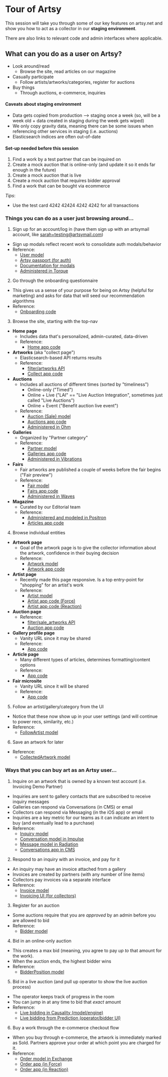 # Tour of Artsy

This session will take you through some of our key features on artsy.net and show you how to act as a collector in our **staging environment**.

There are also links to relevant code and admin interfaces where applicable.

## What can you do as a user on Artsy?
- Look around/read
  - Browse the site, read articles on our magazine
- Casually participate
  - Follow artists/artworks/categories, register for auctions
- Buy things
  - Through auctions, e-commerce, inquiries

#### Caveats about staging environment
- Data gets copied from production —> staging once a week (so, will be a week old + data created in staging during the week gets wiped)
- We only copy gravity data, meaning there can be some issues when referencing other services in staging (i.e. auctions)
- Elasticsearch indices are often out-of-date

#### Set-up needed before this session
1. Find a work by a test partner that can be inquired on
2. Create a mock auction that is online-only (and update it so it ends far enough in the future)
3. Create a mock auction that is live
4. Create a mock auction that requires bidder approval
5. Find a work that can be bought via ecommerce

_Tips_:
  - Use the test card 4242 42424 4242 4242 for all transactions

### Things you can do as a user just browsing around...
1. Sign up for an account/log in (have them sign up with an artsymail account, like sarah+testing@artsymail.com)
  - Sign up modals reflect recent work to consolidate auth modals/behavior
  - Reference:
    - [User model](https://github.com/artsy/gravity/blob/master/app/models/domain/user.rb)
    - [Artsy passport (for auth)](https://github.com/artsy/artsy-passport)
    - [Documentation for modals](https://github.com/artsy/reaction/blob/master/docs/authentication.md)
    - [Administered in Torque](https://admin-staging.artsy.net/users)

2. Go through the onboarding questionnaire
  - This gives us a sense of your purpose for being on Artsy (helpful for marketing) and asks for data that will seed our recommendation algorithms
  - Reference:
    - [Onboarding code](https://github.com/artsy/reaction/tree/master/src/Components/Onboarding)

3. Browse the site, starting with the top-nav
  - **Home page**
    - Includes data that's personalized, admin-curated, data-driven
    - Reference:
      - [Home app code](https://github.com/artsy/force/tree/master/src/desktop/apps/home)
  - **Artworks** (aka "collect page")
    - Elasticsearch-based API returns results
    - Reference:
      - [filter/artworks API](https://github.com/artsy/gravity/blob/master/app/api/v1/filter_endpoint.rb)
      - [Collect app code](https://github.com/artsy/force/tree/master/src/desktop/apps/collect2)
  - **Auctions**
    - Includes all auctions of different times (sorted by "timeliness")
      - Online-only ("Timed")
      - Online + Live ("LAI" == "Live Auction Integration", sometimes just called "Live Auctions")
      - Online + Event ("Benefit auction live event")
    - Reference:
      - [Auction (Sale) model](https://github.com/artsy/gravity/blob/master/app/models/domain/sale.rb)
      - [Auctions app code](https://github.com/artsy/force/tree/master/src/desktop/apps/auctions)
      - [Administered in Ohm](http://auctions-staging.artsy.net/)
  - **Galleries**
    - Organized by "Partner category"
    - Reference:
      - [Partner model](https://github.com/artsy/gravity/blob/master/app/models/domain/partner.rb)
      - [Galleries app code](https://github.com/artsy/force/tree/master/src/desktop/apps/galleries_institutions)
      - [Administered in Vibrations](https://admin-partners-staging.artsy.net/)
  - **Fairs**
    - Fair artworks are published a couple of weeks before the fair begins ("Fair preview")
    - Reference:
      - [Fair model](https://github.com/artsy/gravity/blob/master/app/models/domain/fair.rb)
      - [Fairs app code](https://github.com/artsy/force/tree/master/src/desktop/apps/fairs)
      - [Administered in Waves](https://admin-fairs-staging.artsy.net/)
  - **Magazine**
    - Curated by our Editorial team
    - Reference:
      - [Administered and modeled in Positron](https://github.com/artsy/positron)
      - [Articles app code](https://github.com/artsy/force/tree/master/src/desktop/apps/articles)

4. Browse individual entities
  - **Artwork page**
    - Goal of the artwork page is to give the collector information about the artwork, confidence in their buying decision
    - Reference:
      - [Artwork model](https://github.com/artsy/gravity/blob/master/app/models/domain/artwork.rb)
      - [Artwork app code](https://github.com/artsy/force/tree/master/src/desktop/apps/artwork)
  - **Artist page**
    - Recently made this page responsive. Is a top entry-point for "shopping" for an artist's work
    - Reference:
      - [Artist model](https://github.com/artsy/gravity/blob/master/app/models/domain/artist.rb)
      - [Artist app code (Force)](https://github.com/artsy/force/tree/master/src/desktop/apps/artist)
      - [Artist app code (Reaction)](https://github.com/artsy/reaction/tree/master/src/Apps/Artist)
  - **Auction page**
    - Reference:
      - [filter/sale_artworks API](https://github.com/artsy/gravity/blob/master/app/api/v1/filter_endpoint.rb)
      - [Auction app code](https://github.com/artsy/force/tree/master/src/desktop/apps/auction)
  - **Gallery profile page**
    - Vanity URL since it may be shared
    - Reference:
      - [App code](https://github.com/artsy/force/tree/master/src/desktop/apps/partner)
  - **Article page**
    - Many different types of articles, determines formatting/content options
    - Reference:
      - [App code](https://github.com/artsy/force/tree/master/src/desktop/apps/article)
  - **Fair microsite**
    - Vanity URL since it will be shared
    - Reference:
      - [App code](https://github.com/artsy/force/tree/master/src/desktop/apps/fair)

5. Follow an artist/gallery/category from the UI
  - Notice that these now show up in your user settings (and will continue to power recs, similarity, etc.)
  - Reference:
    - [FollowArtist model](https://github.com/artsy/gravity/blob/master/app/models/domain/follow_artist.rb)

6. Save an artwork for later
  - Reference:
    - [CollectedArtwork model](https://github.com/artsy/gravity/blob/master/app/models/domain/collected_artwork.rb)

### Ways that you can buy art as an Artsy user...
1. Inquire on an artwork that is owned by a known test account (i.e. Invoicing Demo Partner)
  - Inquiries are sent to gallery contacts that are subscribed to receive inquiry messages
  - Galleries can respond via Conversations (in CMS) or email
  - Collectors can respond via Messaging (in the iOS app) or email
  - Inquiries are a key metric for our teams as it can indicate an intent to buy (and eventually lead to a purchase)
  - Reference:
    - [Inquiry model](https://github.com/artsy/gravity/blob/master/app/models/domain/inquiry_request.rb)
    - [Conversation model in Impulse](https://github.com/artsy/impulse/blob/master/app/models/conversation.rb)
    - [Message model in Radiation](https://github.com/artsy/radiation/blob/master/app/models/message.rb)
    - [Conversations app in CMS](https://github.com/artsy/volt/tree/master/app/views/conversations)

2. Respond to an inquiry with an invoice, and pay for it
  - An inquiry may have an invoice attached from a gallery
  - Invoices are created by partners (with any number of line items)
  - Collectors pay invoices via a separate interface
  - Reference:
    - [Invoice model](https://github.com/artsy/lewitt-api/blob/master/app/models/invoice.rb)
    - [Invoicing UI (for collectors)](https://github.com/artsy/lewitt-web-public)

3. Register for an auction
  - Some auctions require that you are _approved_ by an admin before you are allowed to bid
  - Reference:
    - [Bidder model](https://github.com/artsy/gravity/blob/master/app/models/domain/bidder.rb)

4. Bid in an online-only auction
  - This creates a max bid (meaning, you agree to pay _up to_ that amount for the work).
  - When the auction ends, the highest bidder wins
  - Reference:
    - [BidderPosition model](https://github.com/artsy/gravity/blob/master/app/models/domain/bidder_position.rb)

5. Bid in a live auction (and pull up operator to show the live auction process)
  - The operator keeps track of progress in the room
  - You can jump in at any time to bid that _exact_ amount
  - Reference:
    - [Live bidding in Causality (model/engine)](https://github.com/artsy/causality)
    - [Live bidding from Prediction (operator/bidder UI)](https://github.com/artsy/prediction)

6. Buy a work through the e-commerce checkout flow
  - When you buy through e-commerce, the artwork is immediately marked as Sold. Partners approve your order at which point you are charged for it.
  - Reference:
    - [Order model in Exchange](https://github.com/artsy/exchange/blob/master/app/models/order.rb)
    - [Order app (in Force)](https://github.com/artsy/force/tree/master/src/desktop/apps/order2)
    - [Order app (in Reaction)](https://github.com/artsy/reaction/tree/master/src/Apps/Order)

